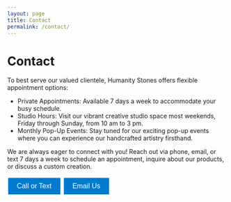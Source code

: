 ```yaml
---
layout: page
title: Contact
permalink: /contact/
---
```

<style>
    .post-header {
        display: none;
    }
</style>

# Contact

To best serve our valued clientele, Humanity Stones offers flexible appointment options:

- Private Appointments: Available 7 days a week to accommodate your busy schedule.
- Studio Hours: Visit our vibrant creative studio space most weekends, Friday through Sunday, from 10 am to 3 pm.
- Monthly Pop-Up Events: Stay tuned for our exciting pop-up events where you can experience our handcrafted artistry firsthand.

We are always eager to connect with you! Reach out via phone, email, or text 7 days a week to schedule an appointment, inquire about our products, or discuss a custom creation.

<div class="button-box">
    <button id="phoneButton">Call or Text</button>
    <button id="emailButton">Email Us</button>
</div>

<script type="text/javascript">
    let emailUser="gaemarie",emailDomain="humanitystones.com",emailLink="mailto:"+emailUser+"@"+emailDomain;document.getElementById("emailButton").onclick=function(){window.location.href=emailLink};let phoneCountryCode="+1",phoneArea="845",phoneNumber="2064844",phoneLink="tel:"+phoneCountryCode+phoneArea+phoneNumber;document.getElementById("phoneButton").onclick=function(){window.location.href=phoneLink};

</script>
<style>
#emailButton, #phoneButton {
  background-color: #007acc;
  color: white;
  border: none;
  padding: 10px 20px;
  text-align: center;
  text-decoration: none;
  display: inline-block;
  font-size: 16px;
  margin: 4px 2px;
  cursor: pointer;
}

#emailButton:hover, #phoneButton:hover {
  background-color: #005fa3;
}
</style>
